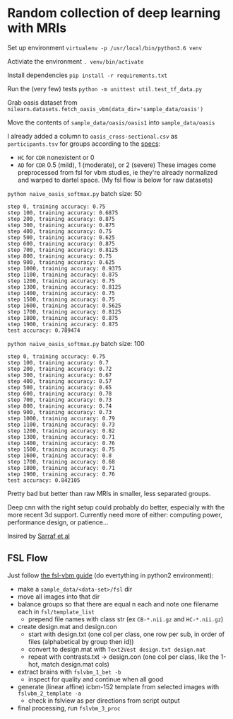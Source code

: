 # Random collection of deep learning with MRIs

Set up environment `virtualenv -p /usr/local/bin/python3.6 venv`

Activiate the environment `. venv/bin/activate`

Install dependencies `pip install -r requirements.txt`

Run the (very few) tests `python -m unittest util.test_tf_data.py`

Grab oasis dataset from `nilearn.datasets.fetch_oasis_vbm(data_dir='sample_data/oasis')`

Move the contents of `sample_data/oasis/oasis1` into `sample_data/oasis`

I already added a column to `oasis_cross-sectional.csv` as `participants.tsv` for groups according to the [specs](http://www.oasis-brains.org/pdf/oasis_cross-sectional_facts.pdf):
  - `HC` for `CDR` nonexistent or 0
  - `AD` for `CDR` 0.5 (mild), 1 (moderate), or 2 (severe)
These images come preprocessed from fsl for vbm studies, ie they're already normalized and warped to dartel space. (My fsl flow is below for raw datasets)

`python naive_oasis_softmax.py` batch size: 50
```
step 0, training accuracy: 0.75
step 100, training accuracy: 0.6875
step 200, training accuracy: 0.875
step 300, training accuracy: 0.875
step 400, training accuracy: 0.75
step 500, training accuracy: 0.625
step 600, training accuracy: 0.875
step 700, training accuracy: 0.8125
step 800, training accuracy: 0.75
step 900, training accuracy: 0.625
step 1000, training accuracy: 0.9375
step 1100, training accuracy: 0.875
step 1200, training accuracy: 0.75
step 1300, training accuracy: 0.8125
step 1400, training accuracy: 0.75
step 1500, training accuracy: 0.75
step 1600, training accuracy: 0.5625
step 1700, training accuracy: 0.8125
step 1800, training accuracy: 0.875
step 1900, training accuracy: 0.875
test accuracy: 0.789474
```
`python naive_oasis_softmax.py` batch size: 100
```
step 0, training accuracy: 0.75
step 100, training accuracy: 0.7
step 200, training accuracy: 0.72
step 300, training accuracy: 0.67
step 400, training accuracy: 0.57
step 500, training accuracy: 0.65
step 600, training accuracy: 0.78
step 700, training accuracy: 0.73
step 800, training accuracy: 0.74
step 900, training accuracy: 0.73
step 1000, training accuracy: 0.79
step 1100, training accuracy: 0.73
step 1200, training accuracy: 0.82
step 1300, training accuracy: 0.71
step 1400, training accuracy: 0.76
step 1500, training accuracy: 0.75
step 1600, training accuracy: 0.8
step 1700, training accuracy: 0.68
step 1800, training accuracy: 0.71
step 1900, training accuracy: 0.76
test accuracy: 0.842105
```
Pretty bad but better than raw MRIs in smaller, less separated groups.

Deep cnn with the right setup could probably do better, especially with the more recent 3d support. Currently need more of either: computing power, performance design, or patience...

Insired by [Sarraf et al](http://biorxiv.org/content/biorxiv/early/2016/08/30/070441.full.pdf)

## FSL Flow
Just follow [the fsl-vbm guide](https://fsl.fmrib.ox.ac.uk/fsl/fslwiki/FSLVBM/UserGuide) (do evertything in python2 environment):
  - make a `sample_data/<data-set>/fsl` dir
  - move all images into that dir
  - balance groups so that there are equal n each and note one filename each in `fsl/template_list`
    - prepend file names with class str (ex `CB-*.nii.gz` and `HC-*.nii.gz`)
  - create design.mat and design.con
    - start with design.txt (one col per class, one row per sub, in order of files (alphabetical by group then id))
    - convert to design.mat with `Text2Vest design.txt design.mat`
    - repeat with contrasts.txt -> design.con (one col per class, like the 1-hot, match design.mat cols)
  - extract brains with `fslvbm_1_bet -b`
    - inspect for quality and continue when all good
  - generate (linear affine) icbm-152 template from selected images with `fslvbm_2_template -a`
    - check in fslview as per directions from script output
  - final processing, run `fslvbm_3_proc`

